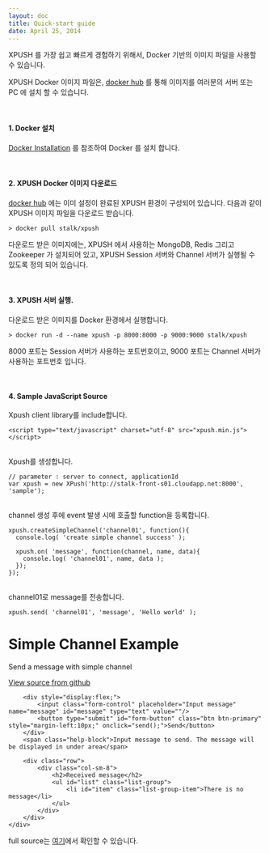 ```yaml
---
layout: doc
title: Quick-start guide
date: April 25, 2014
---
```


XPUSH 를 가장 쉽고 빠르게 경험하기 위해서, Docker 기반의 이미지 파일을 사용할 수 있습니다.

XPUSH Docker 이미지 파일은, [docker hub](https://registry.hub.docker.com/u/stalk/xpush/) 를 통해 이미지를 여러분의 서버 또는 PC 에 설치 할 수 있습니다.

<br />

#### 1. Docker 설치

[Docker Installation](https://docs.docker.com/installation/#installation) 를 참조하여 Docker 를 설치 합니다.

<br />

#### 2. XPUSH Docker 이미지 다운로드

[docker hub](https://registry.hub.docker.com/u/stalk/xpush/) 에는 이미 설정이 완료된 XPUSH 환경이 구성되어 있습니다. 다음과 같이 XPUSH 이미지 파일을 다운로드 받습니다.

	> docker pull stalk/xpush

다운로드 받은 이미지에는, XPUSH 에서 사용하는 MongoDB, Redis 그리고 Zookeeper 가 설치되어 있고, XPUSH Session 서버와 Channel 서버가 실행될 수 있도록 정의 되어 있습니다.

<br />

#### 3. XPUSH 서버 실행.

다운로드 받은 이미지를 Docker 환경에서 실행합니다.

	> docker run -d --name xpush -p 8000:8000 -p 9000:9000 stalk/xpush

8000 포트는 Session 서버가 사용하는 포트번호이고, 9000 포트는 Channel 서버가 사용하는 포트번호 입니다.

<br />

#### 4. Sample JavaScript Source

Xpush client library를 include합니다.

<pre data-lang="html">
<code class="prettyprint">&lt;script type="text/javascript" charset="utf-8" src="xpush.min.js"&gt;&lt;/script&gt;
</code>
</pre>

Xpush를 생성합니다.

<pre data-lang="js">
<code class="prettyprint">// parameter : server to connect, applicationId
var xpush = new XPush('http://stalk-front-s01.cloudapp.net:8000', 'sample');
</code>
</pre>

channel 생성 후에 event 발생 시에 호출할 function을 등록합니다.

<pre data-lang="js">
<code class="prettyprint">xpush.createSimpleChannel('channel01', function(){
  console.log( 'create simple channel success' );

  xpush.on( 'message', function(channel, name, data){
    console.log( 'channel01', name, data );
  });
});
</code>
</pre>

channel01로 message를 전송합니다.

<pre data-lang="js">
<code class="prettyprint">xpush.send( 'channel01', 'message', 'Hello world' );</code>
</pre>

<script src="https://ajax.googleapis.com/ajax/libs/jquery/1.11.1/jquery.min.js"></script>

<!-- xpush -->
<script src="http://xpush.github.io/lib/dist/xpush.js"></script>

<script type="text/javascript">
// Create new xpush
var xpush = new XPush('http://stalk-front-s01.cloudapp.net:8000', 'sample');

$(document).ready( function(){
	var preHtml = '<strong>Well done!</strong> ';
	xpush.createSimpleChannel('channel01', function(){
		var html =  preHtml + 'Create simple channel success';
		$( "#alert" ).html(html);
		$( "#alert" ).show();

		xpush.on( 'message', function(channel, name, data){
			data = decodeURIComponent( data );
			$( "#alert" ).html(preHtml + data );

			var newMessage = $( "#item" ).clone();
			newMessage.attr( "id", Date.now() );
			newMessage.html( data );

			$( "#item" ).hide();
			newMessage.appendTo( "#list" );
			newMessage.show();

			$( ".list-group-item-success" ).each(function(){
				$(this).removeClass( "list-group-item-success" );
			});
			newMessage.addClass( "list-group-item-success" );
		});
	});
});

var send = function( ){
	var msg = $( "#message" ).val();
	xpush.send( 'channel01', 'message', encodeURIComponent( msg ) );
	$( "#message" ).val('');
};

</script>

<div class="row" style="margin-top:20px;">
	<div class="col-sm-12">
		<div class="jumbotron">
	    <h1>Simple Channel Example</h1>
	    <p>Send a message with simple channel</p>
	    <p><a href="https://github.com/xpush/lib-xpush-web/blob/master/example/simple.html" class="btn btn-primary btn-lg" role="button">View source from github</a></p>
	  </div>
		<div id="alert" class="alert alert-success" role="alert" style="display:none">
	  </div>

		<div style="display:flex;">
			<input class="form-control" placeholder="Input message" name="message" id="message" type="text" value=""/>
			<button type="submit" id="form-button" class="btn btn-primary" style="margin-left:10px;" onclick="send();">Send</button>
		</div>
		<span class="help-block">Input message to send. The message will be displayed in under area</span>
		
		<div class="row">
			<div class="col-sm-8">
				<h2>Received message</h2>
				<ul id="list" class="list-group">
					<li id="item" class="list-group-item">There is no message</li>
				</ul>
			</div>
		</div>
	</div>
</div>

full source는 [여기](https://github.com/xpush/lib-xpush-web/blob/master/example/simple.html)에서 확인할 수 있습니다.

<script>
	prettyPrint();
</script>